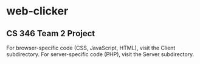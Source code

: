 # web-clicker
## CS 346 Team 2 Project

For browser-specific code (CSS, JavaScript, HTML), visit the Client subdirectory.
For server-specific code (PHP), visit the Server subdirectory.
